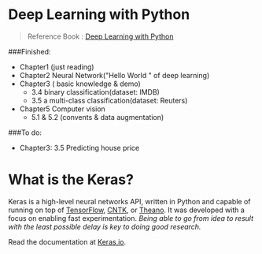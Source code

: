 # Deep Learning  with Python

> Reference Book : [Deep Learning  with Python](https://forums.manning.com/forums/deep-learning-with-python)



###Finished:

* Chapter1 (just reading)
* Chapter2 Neural Network("Hello World " of deep learning) 
* Chapter3 ( basic knowledge & demo)
  * 3.4 binary classification(dataset: IMDB)
  * 3.5 a multi-class classification(dataset: Reuters)
* Chapter5 Computer vision
  * 5.1 & 5.2 (convents & data augmentation)

###To do:

* Chapter3: 3.5 Predicting house price



# What is the Keras?

Keras is a high-level neural networks API, written in Python and capable of running on top of [TensorFlow](https://github.com/tensorflow/tensorflow), [CNTK](https://github.com/Microsoft/cntk), or [Theano](https://github.com/Theano/Theano). It was developed with a focus on enabling fast experimentation. *Being able to go from idea to result with the least possible delay is key to doing good research.*

Read the documentation at [Keras.io](https://keras.io/).

